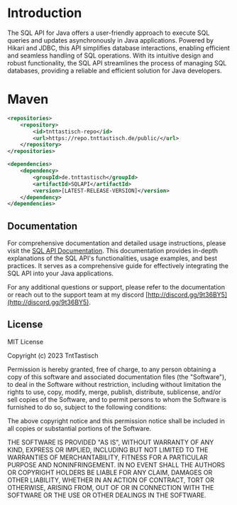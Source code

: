 
# Introduction
The SQL API for Java offers a user-friendly approach to execute SQL queries and updates asynchronously in Java applications. Powered by Hikari and JDBC, this API simplifies database interactions, enabling efficient and seamless handling of SQL operations. With its intuitive design and robust functionality, the SQL API streamlines the process of managing SQL databases, providing a reliable and efficient solution for Java developers.

# Maven
```xml
<repositories>
    <repository>
        <id>tnttastisch-repo</id>
        <url>https://repo.tnttastisch.de/public/</url>
    </repository>
</repositories>
```
```xml
<dependencies>
    <dependency>
        <groupId>de.tnttastisch</groupId>
        <artifactId>SQLAPI</artifactId>
        <version>[LATEST-RELEASE-VERSION]</version>
    </dependency>
</dependencies>
```
## Documentation

For comprehensive documentation and detailed usage instructions, please visit the [SQL API Documentation](https://docs.tnttastisch.de/sqlapi-v1). This documentation provides in-depth explanations of the SQL API's functionalities, usage examples, and best practices. It serves as a comprehensive guide for effectively integrating the SQL API into your Java applications.

For any additional questions or support, please refer to the documentation or reach out to the support team at my discord [http://discord.gg/9t36BY5](http://discord.gg/9t36BY5).


## License

MIT License

Copyright (c) 2023 TntTastisch

Permission is hereby granted, free of charge, to any person obtaining a copy
of this software and associated documentation files (the "Software"), to deal
in the Software without restriction, including without limitation the rights
to use, copy, modify, merge, publish, distribute, sublicense, and/or sell
copies of the Software, and to permit persons to whom the Software is
furnished to do so, subject to the following conditions:

The above copyright notice and this permission notice shall be included in all
copies or substantial portions of the Software.

THE SOFTWARE IS PROVIDED "AS IS", WITHOUT WARRANTY OF ANY KIND, EXPRESS OR
IMPLIED, INCLUDING BUT NOT LIMITED TO THE WARRANTIES OF MERCHANTABILITY,
FITNESS FOR A PARTICULAR PURPOSE AND NONINFRINGEMENT. IN NO EVENT SHALL THE
AUTHORS OR COPYRIGHT HOLDERS BE LIABLE FOR ANY CLAIM, DAMAGES OR OTHER
LIABILITY, WHETHER IN AN ACTION OF CONTRACT, TORT OR OTHERWISE, ARISING FROM,
OUT OF OR IN CONNECTION WITH THE SOFTWARE OR THE USE OR OTHER DEALINGS IN THE
SOFTWARE.
